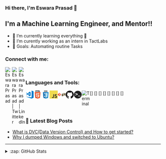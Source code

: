 ### Hi there, I'm Eswara Prasad  👋


## I'm a Machine Learning Engineer, and Mentor!!

- 🌱 I’m currently learning everything 🤣
- 👯 I’m curently working as an intern in TactLabs
- 🥅 Goals: Automating routine Tasks


### Connect with me:

[<img align="left" alt="Eswara Prasad" width="22px" src="https://www.vectorlogo.zone/logos/kaggle/kaggle-icon.svg" />][Kaggle]
[<img align="left" alt="Eswara Prasad | Twitter" width="22px" src="https://cdn.jsdelivr.net/npm/simple-icons@v3/icons/twitter.svg" />][twitter]
[<img align="left" alt="Eswara Prasad | LinkedIn" width="22px" src="https://cdn.jsdelivr.net/npm/simple-icons@v3/icons/linkedin.svg" />][linkedin]
<br />

### Languages and Tools:

[<img align="left" alt="Visual Studio Code" width="26px" src="https://raw.githubusercontent.com/github/explore/80688e429a7d4ef2fca1e82350fe8e3517d3494d/topics/visual-studio-code/visual-studio-code.png" />]
[<img align="left" alt="HTML5" width="26px" src="https://raw.githubusercontent.com/github/explore/80688e429a7d4ef2fca1e82350fe8e3517d3494d/topics/html/html.png" />]
[<img align="left" alt="CSS3" width="26px" src="https://raw.githubusercontent.com/github/explore/80688e429a7d4ef2fca1e82350fe8e3517d3494d/topics/css/css.png" />]
[<img align="left" alt="JavaScript" width="26px" src="https://raw.githubusercontent.com/github/explore/80688e429a7d4ef2fca1e82350fe8e3517d3494d/topics/javascript/javascript.png" />]
[<img align="left" alt="Git" width="26px" src="https://raw.githubusercontent.com/github/explore/80688e429a7d4ef2fca1e82350fe8e3517d3494d/topics/git/git.png" />]
[<img align="left" alt="GitHub" width="26px" src="https://raw.githubusercontent.com/github/explore/78df643247d429f6cc873026c0622819ad797942/topics/github/github.png" />]
[<img align="left" alt="Terminal" width="26px" src="https://raw.githubusercontent.com/github/explore/80688e429a7d4ef2fca1e82350fe8e3517d3494d/topics/terminal/terminal.png" />]
[<img align="left" alt="Terminal" width="26px" src="https://external-content.duckduckgo.com/iu/?u=https%3A%2F%2Fcdn.icon-icons.com%2Ficons2%2F112%2FPNG%2F512%2Fpython_18894.png&f=1&nofb=1" />]


<br />
<br />


### 📕 Latest Blog Posts

<!-- BLOG-POST-LIST:START -->
- [What is DVC(Data Version Control) and How to get started?](https://medium.com/featurepreneur/what-is-dvc-data-version-control-and-how-to-get-started-25bf3991e6a4)
- [Why I dumped Windows and switched to Ubuntu?](https://medium.com/featurepreneur/why-i-dumped-windows-and-switched-to-ubuntu-f95277bb555e)
<!-- BLOG-POST-LIST:END -->
---


<details>
  <summary>:zap: GitHub Stats</summary>

  <img align="left" alt="Eswara Prasad's GitHub Stats" src="https://github-readme-stats.vercel.app/api?username=eswaraprasad01&show_icons=true&hide_border=true" />

</details>

[twitter]: https://twitter.com/Eswarpd001
[kaggle]: https://www.kaggle.com/eswarpd001
[linkedin]:https://www.linkedin.com/in/eswara-prasad/

